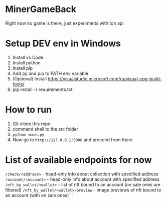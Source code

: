 # MinerGameBack
Right now no game is there, just experiments with ton api

# Setup DEV env in Windows
1. Install vs Code
2. Install python
3. Install pip
4. Add py and pip to PATH env variable
5. (Optional) Install https://visualstudio.microsoft.com/ru/visual-cpp-build-tools/
6. pip install -r requirements.txt

# How to run
1. Git clone this repo
2. command shell to the src folder
3. `python main.py`
4. Now go to `http://127.0.0.1:5000` and proceed from there

# List of available endpoints for now
`/check/<address>` - head-only info about collection with specified address
`/account/<account>` - head-only info about account with specified address
`/nft_by_wallet/<wallet>` - list of nft bound to an account (on sale ones are filtered)
`/nft_by_wallet/<wallet>/preview` - image previews of nft bound to an account (with on sale ones)
``